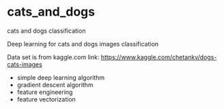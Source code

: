 # cats_and_dogs
cats and dogs classification

Deep learning for cats and dogs images classification

Data set is from kaggle.com
link: https://www.kaggle.com/chetankv/dogs-cats-images

* simple deep learning algorithm
* gradient descent algorithm
* feature engineering
* feature vectorization
